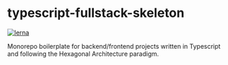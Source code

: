 # typescript-fullstack-skeleton

[![lerna](https://img.shields.io/badge/maintained%20with-lerna-cc00ff.svg)](https://lerna.js.org/)

Monorepo boilerplate for backend/frontend projects written in Typescript and following the Hexagonal Architecture paradigm.
